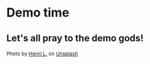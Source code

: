 # Demo time

## Let's all pray to the demo gods!

<small>Photo by <a href="https://unsplash.com/@d3cima?utm_source=unsplash&utm_medium=referral&utm_content=creditCopyText">Henri L.</a> on <a href="https://unsplash.com/collections/8807226/programming?utm_source=unsplash&utm_medium=referral&utm_content=creditCopyText">Unsplash</a></small>
